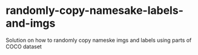 # randomly-copy-namesake-labels-and-imgs
Solution on how to randomly copy nameske imgs and labels  using parts of COCO dataset 
